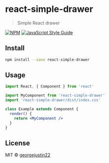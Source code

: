 # react-simple-drawer

> Simple React drawer

[![NPM](https://img.shields.io/npm/v/react-simple-drawer.svg)](https://www.npmjs.com/package/react-simple-drawer) [![JavaScript Style Guide](https://img.shields.io/badge/code_style-standard-brightgreen.svg)](https://standardjs.com)

## Install

```bash
npm install --save react-simple-drawer
```

## Usage

```jsx
import React, { Component } from 'react'

import MyComponent from 'react-simple-drawer'
import 'react-simple-drawer/dist/index.css'

class Example extends Component {
  render() {
    return <MyComponent />
  }
}
```

## License

MIT © [georgejustin22](https://github.com/georgejustin22)
